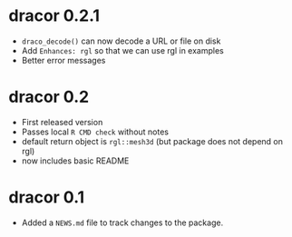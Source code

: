 # dracor 0.2.1

* `draco_decode()` can now decode a URL or file on disk
* Add `Enhances: rgl` so that we can use rgl in examples
* Better error messages

# dracor 0.2

* First released version
* Passes local `R CMD check` without notes
* default return object is `rgl::mesh3d` (but package does not depend on rgl)
* now includes basic README

# dracor 0.1

* Added a `NEWS.md` file to track changes to the package.
